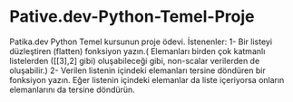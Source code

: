 # Pative.dev-Python-Temel-Proje
Patika.dev Python Temel kursunun proje ödevi. 
İstenenler:
1- Bir listeyi düzleştiren (flatten) fonksiyon yazın.( Elemanları birden çok katmanlı listelerden ([[3],2] gibi) oluşabileceği gibi, non-scalar verilerden de oluşabilir.)
2- Verilen listenin içindeki elemanları tersine döndüren bir fonksiyon yazın. Eğer listenin içindeki elemanlar da liste içeriyorsa onların elemanlarını da tersine döndürün.
